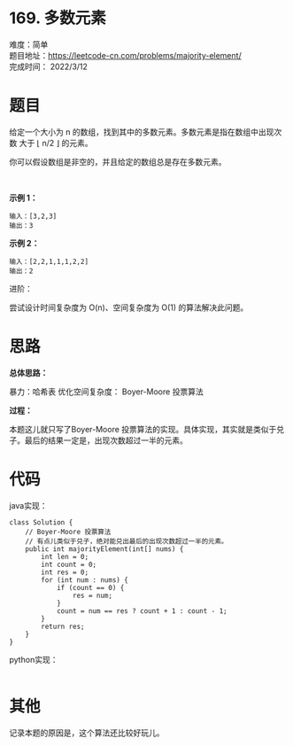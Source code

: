# 169. 多数元素
难度：简单  
题目地址：https://leetcode-cn.com/problems/majority-element/   
完成时间：  2022/3/12   
# 题目

给定一个大小为 n 的数组，找到其中的多数元素。多数元素是指在数组中出现次数 大于 ⌊ n/2 ⌋ 的元素。

你可以假设数组是非空的，并且给定的数组总是存在多数元素。

 

**示例 1：**
```
输入：[3,2,3]
输出：3
```
**示例 2：**
```
输入：[2,2,1,1,1,2,2]
输出：2
```

进阶：

尝试设计时间复杂度为 O(n)、空间复杂度为 O(1) 的算法解决此问题。


# 思路

**总体思路：**

暴力：哈希表
优化空间复杂度： Boyer-Moore 投票算法

**过程：**    

本题这儿就只写了Boyer-Moore 投票算法的实现。具体实现，其实就是类似于兑子。最后的结果一定是，出现次数超过一半的元素。

# 代码  
java实现：   
```
class Solution {
    // Boyer-Moore 投票算法
    // 有点儿类似于兑子，绝对能兑出最后的出现次数超过一半的元素。
    public int majorityElement(int[] nums) {
        int len = 0;
        int count = 0;
        int res = 0;
        for (int num : nums) {
            if (count == 0) {
                res = num;
            }
            count = num == res ? count + 1 : count - 1;
        }
        return res;
    }
}
```
python实现：   
```

```
# 其他

记录本题的原因是，这个算法还比较好玩儿。


